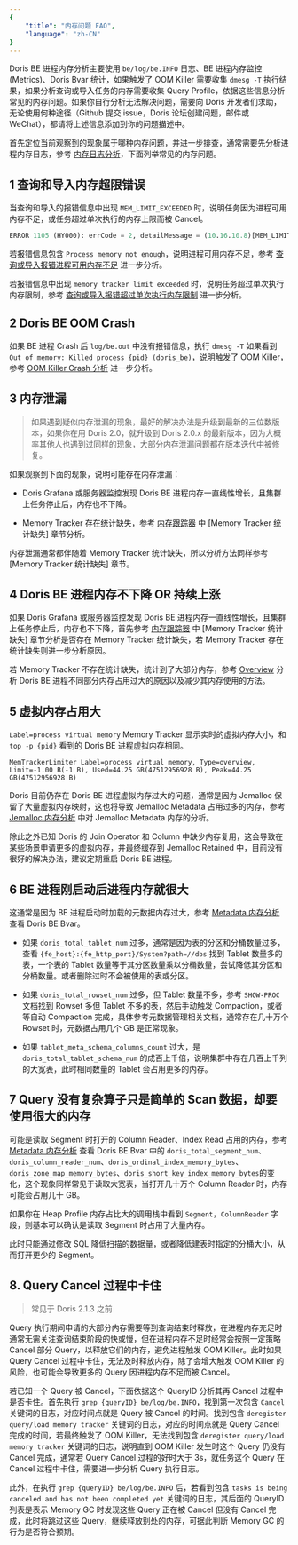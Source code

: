 ```yaml
---
{
    "title": "内存问题 FAQ",
    "language": "zh-CN"
}
---
```


<!--
Licensed to the Apache Software Foundation (ASF) under one
or more contributor license agreements.  See the NOTICE file
distributed with this work for additional information
regarding copyright ownership.  The ASF licenses this file
to you under the Apache License, Version 2.0 (the
"License"); you may not use this file except in compliance
with the License.  You may obtain a copy of the License at

  http://www.apache.org/licenses/LICENSE-2.0

Unless required by applicable law or agreed to in writing,
software distributed under the License is distributed on an
"AS IS" BASIS, WITHOUT WARRANTIES OR CONDITIONS OF ANY
KIND, either express or implied.  See the License for the
specific language governing permissions and limitations
under the License.
-->

Doris BE 进程内存分析主要使用 `be/log/be.INFO` 日志、BE 进程内存监控 (Metrics)、Doris Bvar 统计，如果触发了 OOM Killer 需要收集 `dmesg -T` 执行结果，如果分析查询或导入任务的内存需要收集 Query Profile，依据这些信息分析常见的内存问题。如果你自行分析无法解决问题，需要向 Doris 开发者们求助，无论使用何种途径（Github 提交 issue，Doris 论坛创建问题，邮件或 WeChat），都请将上述信息添加到你的问题描述中。

首先定位当前观察到的现象属于哪种内存问题，并进一步排查，通常需要先分析进程内存日志，参考 [内存日志分析](./memory-analysis/memory-log-analysis.md)，下面列举常见的内存问题。

## 1 查询和导入内存超限错误

当查询和导入的报错信息中出现 `MEM_LIMIT_EXCEEDED` 时，说明任务因为进程可用内存不足，或任务超过单次执行的内存上限而被 Cancel。

```sql
ERROR 1105 (HY000): errCode = 2, detailMessage = (10.16.10.8)[MEM_LIMIT_EXCEEDED] xxxx .
```

若报错信息包含 `Process memory not enough`，说明进程可用内存不足，参考 [查询或导入报错进程可用内存不足](./memory-analysis/query-cancelled-after-process-memory-exceeded.md) 进一步分析。

若报错信息中出现 `memory tracker limit exceeded` 时，说明任务超过单次执行内存限制，参考 [查询或导入报错超过单次执行内存限制](./memory-analysis/query-cancelled-after-query-memory-exceeded.md) 进一步分析。

## 2 Doris BE OOM Crash

如果 BE 进程 Crash 后 `log/be.out` 中没有报错信息，执行 `dmesg -T` 如果看到 `Out of memory: Killed process {pid} (doris_be)`，说明触发了 OOM Killer，参考 [OOM Killer Crash 分析](./memory-analysis/oom-crash-analysis.md) 进一步分析。

## 3 内存泄漏

> 如果遇到疑似内存泄漏的现象，最好的解决办法是升级到最新的三位数版本，如果你在用 Doris 2.0，就升级到 Doris 2.0.x 的最新版本，因为大概率其他人也遇到过同样的现象，大部分内存泄漏问题都在版本迭代中被修复。

如果观察到下面的现象，说明可能存在内存泄漏：

- Doris Grafana 或服务器监控发现 Doris BE 进程内存一直线性增长，且集群上任务停止后，内存也不下降。

- Memory Tracker 存在统计缺失，参考 [内存跟踪器](./memory-feature/memory-tracker.md) 中 [Memory Tracker 统计缺失] 章节分析。

内存泄漏通常都伴随着 Memory Tracker 统计缺失，所以分析方法同样参考 [Memory Tracker 统计缺失] 章节。

## 4 Doris BE 进程内存不下降 OR 持续上涨

如果 Doris Grafana 或服务器监控发现 Doris BE 进程内存一直线性增长，且集群上任务停止后，内存也不下降，首先参考 [内存跟踪器](./memory-feature/memory-tracker.md) 中 [Memory Tracker 统计缺失] 章节分析是否存在 Memory Tracker 统计缺失，若 Memory Tracker 存在统计缺失则进一步分析原因。

若 Memory Tracker 不存在统计缺失，统计到了大部分内存，参考 [Overview](./overview.md) 分析 Doris BE 进程不同部分内存占用过大的原因以及减少其内存使用的方法。

## 5 虚拟内存占用大

`Label=process virtual memory` Memory Tracker 显示实时的虚拟内存大小，和 `top -p {pid}` 看到的 Doris BE 进程虚拟内存相同。

```
MemTrackerLimiter Label=process virtual memory, Type=overview, Limit=-1.00 B(-1 B), Used=44.25 GB(47512956928 B), Peak=44.25 GB(47512956928 B)
```

Doris 目前仍存在 Doris BE 进程虚拟内存过大的问题，通常是因为 Jemalloc 保留了大量虚拟内存映射，这也将导致 Jemalloc Metadata 占用过多的内存，参考 [Jemalloc 内存分析](./memory-analysis/jemalloc-memory-analysis.md) 中对 Jemalloc Metadata 内存的分析。

除此之外已知 Doris 的 Join Operator 和 Column 中缺少内存复用，这会导致在某些场景申请更多的虚拟内存，并最终缓存到 Jemalloc Retained 中，目前没有很好的解决办法，建议定期重启 Doris BE 进程。

## 6 BE 进程刚启动后进程内存就很大

这通常是因为 BE 进程启动时加载的元数据内存过大，参考 [Metadata 内存分析](./memory-analysis/metadata-memory-analysis.md) 查看 Doris BE Bvar。

- 如果 `doris_total_tablet_num` 过多，通常是因为表的分区和分桶数量过多，查看 `{fe_host}:{fe_http_port}/System?path=//dbs` 找到 Tablet 数量多的表，一个表的 Tablet 数量等于其分区数量乘以分桶数量，尝试降低其分区和分桶数量。或者删除过时不会被使用的表或分区。

- 如果 `doris_total_rowset_num` 过多，但 Tablet 数量不多，参考 `SHOW-PROC` 文档找到 Rowset 多但 Tablet 不多的表，然后手动触发 Compaction，或者等自动 Compaction 完成，具体参考元数据管理相关文档，通常存在几十万个 Rowset 时，元数据占用几个 GB 是正常现象。

- 如果 `tablet_meta_schema_columns_count` 过大，是 `doris_total_tablet_schema_num` 的成百上千倍，说明集群中存在几百上千列的大宽表，此时相同数量的 Tablet 会占用更多的内存。

## 7 Query 没有复杂算子只是简单的 Scan 数据，却要使用很大的内存

可能是读取 Segment 时打开的 Column Reader、Index Read 占用的内存，参考 [Metadata 内存分析](./memory-analysis/metadata-memory-analysis.md) 查看 Doris BE Bvar 中的 `doris_total_segment_num`、`doris_column_reader_num`、`doris_ordinal_index_memory_bytes`、`doris_zone_map_memory_bytes`、`doris_short_key_index_memory_bytes`的变化，这个现象同样常见于读取大宽表，当打开几十万个 Column Reader 时，内存可能会占用几十 GB。

如果你在 Heap Profile 内存占比大的调用栈中看到 `Segment`，`ColumnReader` 字段，则基本可以确认是读取 Segment 时占用了大量内存。

此时只能通过修改 SQL 降低扫描的数据量，或者降低建表时指定的分桶大小，从而打开更少的 Segment。

## 8. Query Cancel 过程中卡住

> 常见于 Doris 2.1.3 之前

Query 执行期间申请的大部分内存需要等到查询结束时释放，在进程内存充足时通常无需关注查询结束阶段的快或慢，但在进程内存不足时经常会按照一定策略 Cancel 部分 Query，以释放它们的内存，避免进程触发 OOM Killer。此时如果 Query Cancel 过程中卡住，无法及时释放内存，除了会增大触发 OOM Killer 的风险，也可能会导致更多的 Query 因进程内存不足而被 Cancel。

若已知一个 Query 被 Cancel，下面依据这个 QueryID 分析其再 Cancel 过程中是否卡住。首先执行 `grep {queryID} be/log/be.INFO`，找到第一次包含 `Cancel` 关键词的日志，对应时间点就是 Query 被 Cancel 的时间。找到包含 `deregister query/load memory tracker` 关键词的日志，对应的时间点就是 Query Cancel 完成的时间，若最终触发了 OOM Killer，无法找到包含 `deregister query/load memory tracker` 关键词的日志，说明直到 OOM Killer 发生时这个 Query 仍没有 Cancel 完成，通常若 Query Cancel 过程的好时大于 3s，就任务这个 Query 在 Cancel 过程中卡住，需要进一步分析 Query 执行日志。

此外，在执行 `grep {queryID} be/log/be.INFO` 后，若看到包含 `tasks is being canceled and has not been completed yet` 关键词的日志，其后面的 QueryID 列表是表示 Memory GC 时发现这些 Query 正在被 Cancel 但没有 Cancel 完成，此时将跳过这些 Query，继续释放别处的内存，可据此判断 Memory GC 的行为是否符合预期。
